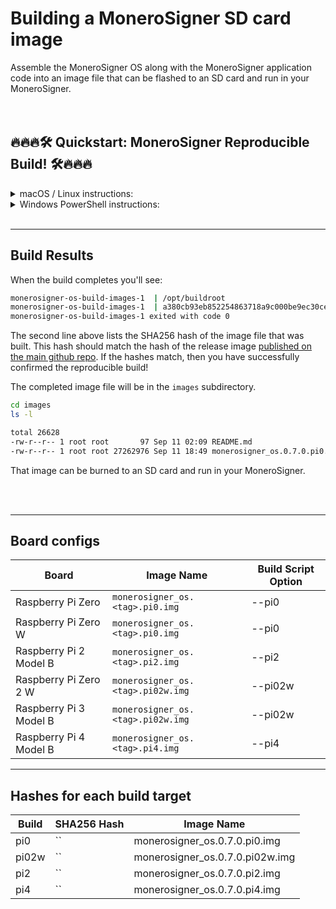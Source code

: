 # Building a MoneroSigner SD card image
Assemble the MoneroSigner OS along with the MoneroSigner application code into an image file that can be flashed to an SD card and run in your MoneroSigner.
<br/>
<br/>
<br/>
## 🔥🔥🔥🛠 Quickstart: MoneroSigner Reproducible Build! 🛠🔥🔥🔥

<details><summary>macOS / Linux instructions:</summary>
<p>

### Install Dependencies
* Docker (choose one):
    * Desktop users: [Docker Desktop](https://www.docker.com/products/docker-desktop/)
    * Or Linux command line: [Docker Engine](https://docs.docker.com/engine/install/#server)

### Launch the build
In a terminal window:

```bash
# Copy the MoneroSigner OS repo to your local machine
git clone --recursive https://github.com/MoneroSigner/monerosigner-os.git

# Move into the repo directory
cd monerosigner-os

# initialize and update submodules (buildroot)
git submodule init && git submodule update
```

Force Docker to build on a container meant to run on amd64 in order to get an identical result, even if your actual cpu is different:

```bash
export DOCKER_DEFAULT_PLATFORM=linux/amd64
```

Select your board type from the [Board configs](#board-configs) list below. 

If you're unsure, most people should specify `pi0`.

```bash
export BOARD_TYPE=pi0
```

Start the build!

```bash
SS_ARGS="--$BOARD_TYPE --app-branch=0.7.0" docker compose up --force-recreate --build
```

Building can take 25min to 2.5hrs+ depending on your cpu and will require 20-30 GB of disk space.
</p>
</details>


<details><summary>Windows PowerShell instructions:</summary>
<p>
Recommend running these steps in WSL2 (Windows Subsystem for Linux) so that you can just follow the Linux steps below.

### Install Dependencies
* Docker (choose one):
    * Desktop users: [Docker Desktop](https://www.docker.com/products/docker-desktop/)
    * Or Linux command line: [Docker Engine](https://docs.docker.com/engine/install/#server)
* Windows PowerShell users may also need to [install `git`](https://git-scm.com/download/win)

### Launch the build
In a terminal window:

```bash
# Copy the MoneroSigner OS repo to your local machine
git clone --recursive https://github.com/MoneroSigner/monerosigner-os.git

# Move into the repo directory
cd monerosigner-os

# initialize and update submodules (buildroot)
git submodule init && git submodule update
```

Force Docker to build on a container meant to run on amd64 in order to get an identical result, even if your actual cpu is different:

```powershell
$env:DOCKER_DEFAULT_PLATFORM = 'linux/amd64'
```

Select your board type from the [Board configs](#board-configs) list below. 

If you're unsure, most people should specify `pi0`.

```powershell
$env:BOARD_TYPE = 'pi0'
```

Start the build!

```powershell
# TODO: INCORRECT SYNTAX FOR POWERSHELL(?)
SS_ARGS="--%BOARD_TYPE% --app-branch=0.7.0" docker compose up --force-recreate --build
```

Building can take 25min to 2.5hrs+ depending on your cpu and will require 20-30 GB of disk space.

</p>
</details>
<br>


---

## Build Results
When the build completes you'll see:
```bash
monerosigner-os-build-images-1  | /opt/buildroot
monerosigner-os-build-images-1  | a380cb93eb852254863718a9c000be9ec30cee14a78fc0ec90708308c17c1b8a  /opt/../images/monerosigner_os.0.7.0.pi0.img
monerosigner-os-build-images-1 exited with code 0
```

The second line above lists the SHA256 hash of the image file that was built. This hash should match the hash of the release image [published on the main github repo](https://github.com/MoneroSigner/monerosigner/releases/tag/0.7.0). If the hashes match, then you have successfully confirmed the reproducible build!

The completed image file will be in the `images` subdirectory.
```bash
cd images
ls -l

total 26628
-rw-r--r-- 1 root root       97 Sep 11 02:09 README.md
-rw-r--r-- 1 root root 27262976 Sep 11 18:49 monerosigner_os.0.7.0.pi0.img
```

That image can be burned to an SD card and run in your MoneroSigner.




<br/>
<br/>

---


## Board configs
| Board                 | Image Name                        | Build Script Option |
| --------------------- | --------------------------------- | ------------------- |
|Raspberry Pi Zero      |`monerosigner_os.<tag>.pi0.img`      | --pi0               |
|Raspberry Pi Zero W    |`monerosigner_os.<tag>.pi0.img`      | --pi0               |
|Raspberry Pi 2 Model B |`monerosigner_os.<tag>.pi2.img`      | --pi2               |
|Raspberry Pi Zero 2 W  |`monerosigner_os.<tag>.pi02w.img`    | --pi02w             |
|Raspberry Pi 3 Model B |`monerosigner_os.<tag>.pi02w.img`    | --pi02w             |
|Raspberry Pi 4 Model B |`monerosigner_os.<tag>.pi4.img`      | --pi4               |


---


## Hashes for each build target
| Build | SHA256 Hash | Image Name |
| ----- | ----------- | ---------- |
| pi0   |``|  monerosigner_os.0.7.0.pi0.img|
| pi02w |``|  monerosigner_os.0.7.0.pi02w.img|
| pi2   |``|  monerosigner_os.0.7.0.pi2.img|
| pi4   |``|  monerosigner_os.0.7.0.pi4.img|

